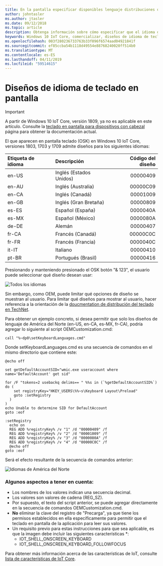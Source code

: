 ```yaml
---
title: En la pantalla especificar disponibles lenguaje distribuciones del teclado
author: johntasler
ms.author: jtasler
ms.date: 09/12/2018
ms.topic: article
description: Obtenga información sobre cómo especificar que el idioma de teclado en pantalla diseños están disponibles para los usuarios de su dispositivo Windows IoT.
keywords: Windows 10 IoT Core, comercializar, diseños de idioma de teclado en pantalla de osk
ms.openlocfilehash: 003f280236733763b33f096f6574aad04921841f
ms.sourcegitcommit: ef85ccba54b1118d49554e88768240020ff514b0
ms.translationtype: MT
ms.contentlocale: es-ES
ms.lasthandoff: 04/11/2019
ms.locfileid: "59514615"
---
```

# <a name="on-screen-keyboard-language-layouts"></a>Diseños de idioma de teclado en pantalla

> [!IMPORTANT]
> A partir de Windows 10 IoT Core, versión 1809, ya no es aplicable en este artículo. Consulte la [teclado en pantalla para dispositivos con cabezal](./OnScreenKeyboard.md) página para obtener la documentación actual.

El que aparecen en pantalla teclado (OSK) en Windows 10 IoT Core, versiones 1803, 1703 y 1709 admite diseños para los siguientes idiomas:

| Etiqueta de idioma  | Descripción             | Código del diseño |
| :------------ | :---------------------- | -----------:|
| en-US         | Inglés (Estados Unidos) |    00000409 |
| en-AU         | Inglés (Australia)     |    00000C09 |
| en-CA         | Inglés (Canadá)        |    00001009 |
| en-GB         | Inglés (Gran Bretaña) |    00000809 |
| es-ES         | Español (España)         |    0000040A |
| es-MX         | Español (México)        |    0000080A |
| de-DE         | Alemán                  |    00000407 |
| fr-CA         | Francés (Canadá)         |    00000C0C |
| fr-FR         | Francés (Francia)         |    0000040C |
| it-IT         | Italiano                 |    00000410 |
| pt-BR         | Portugués (Brasil)     |    00000416 |

Presionando y manteniendo presionado el OSK botón "& 123", el usuario puede seleccionar qué diseño desean usar:

![Todos los idiomas](../media/OnScreenKeyboard/AllLanguages.png)
 
Sin embargo, como OEM, puede limitar qué opciones de diseño se muestran al usuario. Para limitar qué diseños para mostrar al usuario, hacer referencia a la orientación de la [doucmentation de distribución del teclado en TechNet](https://technet.microsoft.com/library/cc978687.aspx).
 
Para obtener un ejemplo concreto, si desea permitir que solo los diseños de lenguaje de América del Norte (en-US, en-CA, es-MX, fr-CA), podría agregar lo siguiente al script OEMCustomization.cmd:

```console
call "%~dp0\setKeyboardLanguages.cmd"
```

Donde setKeyboardLanguages.cmd es una secuencia de comandos en el mismo directorio que contiene este:
 
```console
@echo off

set getDefaultAccountSID="wmic.exe useraccount where name='DefaultAccount' get sid"

for /F "tokens=2 usebackq delims== " %%s in (`%getDefaultAccountSID%`) do (
    set registryKey="HKEY_USERS\%%~s\Keyboard Layout\Preload"
    goto :setRegistry
  )
)
echo Unable to determine SID for DefaultAccount
goto :eof

:setRegistry
  echo on
  REG ADD %registryKey% /v "1" /d "00000409" /f
  REG ADD %registryKey% /v "2" /d "00001009" /f
  REG ADD %registryKey% /v "3" /d "0000080A" /f
  REG ADD %registryKey% /v "4" /d "00000C0C" /f
  @echo off
goto :eof
```

Será el efecto resultante de la secuencia de comandos anterior:

![Idiomas de América del Norte](../media/OnScreenKeyboard/NorthAmericanLanguages.png)

### <a name="some-things-to-note"></a>Algunos aspectos a tener en cuenta:
*  Los nombres de los valores indican una secuencia decimal.
*  Los valores son valores de cadena (REG_SZ).
*  Por supuesto, el texto del script anterior, se puede agregar directamente en la secuencia de comandos OEMCustomization.cmd.
*  **No** eliminar la clave del registro de "Precarga", ya que tiene los permisos establecidos en ella específicamente para permitir que el teclado en pantalla de la aplicación para leer sus valores.
*  Un requisito previo para estas instrucciones para que sea aplicable, es que la imagen debe incluir las siguientes características *:
   * IOT_SHELL_ONSCREEN_KEYBOARD
   * IOT_SHELL_ONSCREEN_KEYBOARD_FOLLOWFOCUS

Para obtener más información acerca de las características de IoT, consulte [lista de características de IoT Core](https://docs.microsoft.com/windows-hardware/manufacture/iot/iot-core-feature-list).
